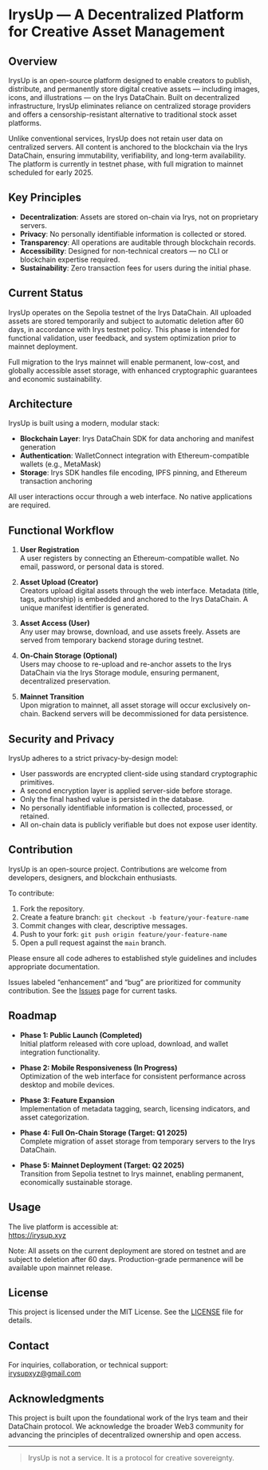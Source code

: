 # IrysUp — A Decentralized Platform for Creative Asset Management

## Overview

IrysUp is an open-source platform designed to enable creators to publish, distribute, and permanently store digital creative assets — including images, icons, and illustrations — on the Irys DataChain. Built on decentralized infrastructure, IrysUp eliminates reliance on centralized storage providers and offers a censorship-resistant alternative to traditional stock asset platforms.

Unlike conventional services, IrysUp does not retain user data on centralized servers. All content is anchored to the blockchain via the Irys DataChain, ensuring immutability, verifiability, and long-term availability. The platform is currently in testnet phase, with full migration to mainnet scheduled for early 2025.

## Key Principles

- **Decentralization**: Assets are stored on-chain via Irys, not on proprietary servers.  
- **Privacy**: No personally identifiable information is collected or stored.  
- **Transparency**: All operations are auditable through blockchain records.  
- **Accessibility**: Designed for non-technical creators — no CLI or blockchain expertise required.  
- **Sustainability**: Zero transaction fees for users during the initial phase.  

## Current Status

IrysUp operates on the Sepolia testnet of the Irys DataChain. All uploaded assets are stored temporarily and subject to automatic deletion after 60 days, in accordance with Irys testnet policy. This phase is intended for functional validation, user feedback, and system optimization prior to mainnet deployment.

Full migration to the Irys mainnet will enable permanent, low-cost, and globally accessible asset storage, with enhanced cryptographic guarantees and economic sustainability.

## Architecture

IrysUp is built using a modern, modular stack:
 
- **Blockchain Layer**: Irys DataChain SDK for data anchoring and manifest generation  
- **Authentication**: WalletConnect integration with Ethereum-compatible wallets (e.g., MetaMask)  
- **Storage**: Irys SDK handles file encoding, IPFS pinning, and Ethereum transaction anchoring  

All user interactions occur through a web interface. No native applications are required.

## Functional Workflow

1. **User Registration**  
   A user registers by connecting an Ethereum-compatible wallet. No email, password, or personal data is stored.

2. **Asset Upload (Creator)**  
   Creators upload digital assets through the web interface. Metadata (title, tags, authorship) is embedded and anchored to the Irys DataChain. A unique manifest identifier is generated.

3. **Asset Access (User)**  
   Any user may browse, download, and use assets freely. Assets are served from temporary backend storage during testnet.

4. **On-Chain Storage (Optional)**  
   Users may choose to re-upload and re-anchor assets to the Irys DataChain via the Irys Storage module, ensuring permanent, decentralized preservation.

5. **Mainnet Transition**  
   Upon migration to mainnet, all asset storage will occur exclusively on-chain. Backend servers will be decommissioned for data persistence.

## Security and Privacy

IrysUp adheres to a strict privacy-by-design model:

- User passwords are encrypted client-side using standard cryptographic primitives.  
- A second encryption layer is applied server-side before storage.  
- Only the final hashed value is persisted in the database.  
- No personally identifiable information is collected, processed, or retained.  
- All on-chain data is publicly verifiable but does not expose user identity.

## Contribution

IrysUp is an open-source project. Contributions are welcome from developers, designers, and blockchain enthusiasts.

To contribute:

1. Fork the repository.  
2. Create a feature branch: `git checkout -b feature/your-feature-name`  
3. Commit changes with clear, descriptive messages.  
4. Push to your fork: `git push origin feature/your-feature-name`  
5. Open a pull request against the `main` branch.

Please ensure all code adheres to established style guidelines and includes appropriate documentation.

Issues labeled “enhancement” and “bug” are prioritized for community contribution. See the [Issues](https://github.com/irysup/irysup/issues) page for current tasks.

## Roadmap

- **Phase 1: Public Launch (Completed)**  
  Initial platform released with core upload, download, and wallet integration functionality.

- **Phase 2: Mobile Responsiveness (In Progress)**  
  Optimization of the web interface for consistent performance across desktop and mobile devices.

- **Phase 3: Feature Expansion**  
  Implementation of metadata tagging, search, licensing indicators, and asset categorization.

- **Phase 4: Full On-Chain Storage (Target: Q1 2025)**  
  Complete migration of asset storage from temporary servers to the Irys DataChain.

- **Phase 5: Mainnet Deployment (Target: Q2 2025)**  
  Transition from Sepolia testnet to Irys mainnet, enabling permanent, economically sustainable storage.

## Usage

The live platform is accessible at:  
https://irysup.xyz

Note: All assets on the current deployment are stored on testnet and are subject to deletion after 60 days. Production-grade permanence will be available upon mainnet release.

## License

This project is licensed under the MIT License. See the [LICENSE](LICENSE) file for details.

## Contact

For inquiries, collaboration, or technical support:  
irysupxyz@gmail.com

## Acknowledgments

This project is built upon the foundational work of the Irys team and their DataChain protocol. We acknowledge the broader Web3 community for advancing the principles of decentralized ownership and open access.

---

> IrysUp is not a service. It is a protocol for creative sovereignty.
